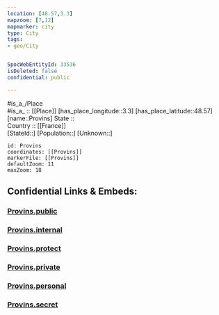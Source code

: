 ```yaml
---
location: [48.57,3.3] 
mapzoom: [7,12] 
mapmarker: city 
type: City
tags:
- geo/City


SpocWebEntityId: 33536
isDeleted: false
confidential: public

---
```

#is_a_/Place  
#is_a_ :: [[Place]] 
[has_place_longitude::3.3] 
[has_place_latitude::48.57] 
[name::Provins] 
State ::  
Country :: [[France]]  
[StateId::] 
[Population::] 
[Unknown::] 


```leaflet
id: Provins
coordinates: [[Provins]] 
markerFile: [[Provins]] 
defaultZoom: 11 
maxZoom: 18
```


## Confidential Links & Embeds: 

### [Provins.public](/_public/\Earth\Continent\Europe\Europe~West\France\regions~France\Île-de-France\departments~Île-de-France\Seine-et-Marne\communes~Seine-et-Marne\Provins\cities~ProvinsProvins.public.md) 

### [Provins.internal](/_internal/\Earth\Continent\Europe\Europe~West\France\regions~France\Île-de-France\departments~Île-de-France\Seine-et-Marne\communes~Seine-et-Marne\Provins\cities~ProvinsProvins.internal.md) 

### [Provins.protect](/_protect/\Earth\Continent\Europe\Europe~West\France\regions~France\Île-de-France\departments~Île-de-France\Seine-et-Marne\communes~Seine-et-Marne\Provins\cities~ProvinsProvins.protect.md) 

### [Provins.private](/_private/\Earth\Continent\Europe\Europe~West\France\regions~France\Île-de-France\departments~Île-de-France\Seine-et-Marne\communes~Seine-et-Marne\Provins\cities~ProvinsProvins.private.md) 

### [Provins.personal](/_personal/\Earth\Continent\Europe\Europe~West\France\regions~France\Île-de-France\departments~Île-de-France\Seine-et-Marne\communes~Seine-et-Marne\Provins\cities~ProvinsProvins.personal.md) 

### [Provins.secret](/_secret/\Earth\Continent\Europe\Europe~West\France\regions~France\Île-de-France\departments~Île-de-France\Seine-et-Marne\communes~Seine-et-Marne\Provins\cities~ProvinsProvins.secret.md)

